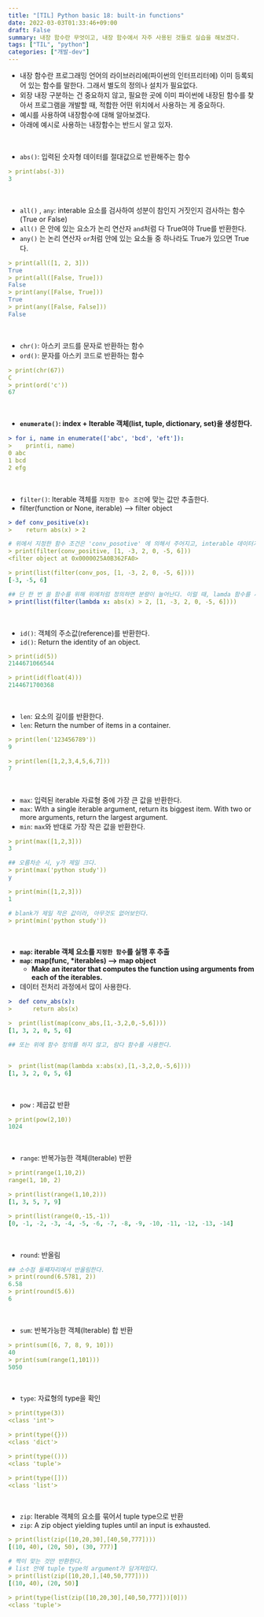 ```yaml
---
title: "[TIL] Python basic 18: built-in functions"
date: 2022-03-03T01:33:46+09:00
draft: False
summary: 내장 함수란 무엇이고, 내장 함수에서 자주 사용된 것들로 실습을 해보겠다.
tags: ["TIL", "python"]
categories: ["개발-dev"]
---
```


- 내장 함수란 프로그래밍 언어의 라이브러리에(파이썬의 인터프리터에) 이미 등록되어 있는 함수를 말한다. 그래서 별도의 정의나 설치가 필요없다.
- 외장 내장 구분하는 건 중요하지 않고, 필요한 곳에 이미 파이썬에 내장된 함수를 찾아서 프로그램을 개발할 때, 적합한 어떤 위치에서 사용하는 게 중요하다.
- 예시를 사용하여 내장함수에 대해 알아보겠다.
- 아래에 예시로 사용하는 내장함수는 반드시 알고 있자.

<br>

- `abs()`: 입력된 숫자형 데이터를 절대값으로 반환해주는 함수

```yml
> print(abs(-3))
3
```

<br>

- `all()` , `any`: interable 요소를 검사하여 성분이 참인지 거짓인지 검사하는 함수 (True or False)
- `all()` 은 안에 있는 요소가 논리 연산자 `and`처럼 다 True여야 True를 반환한다.
- `any()` 는 논리 연산자 `or`처럼 안에 있는 요소들 중 하나라도 True가 있으면 True다.

```yml
> print(all([1, 2, 3]))
True
> print(all([False, True]))
False
> print(any([False, True]))
True
> print(any([False, False]))
False
```

<br>

- `chr()`: 아스키 코드를 문자로 반환하는 함수
- `ord()`: 문자를 아스키 코드로 반환하는 함수

```yml
> print(chr(67))
C
> print(ord('c'))
67
```

<br>

- **`enumerate()`: index + Iterable 객체(list, tuple, dictionary, set)을 생성한다.**

```yml
> for i, name in enumerate(['abc', 'bcd', 'eft']):
>    print(i, name)
0 abc
1 bcd
2 efg
```

<br>

- `filter()`: Iterable 객체를 `지정한 함수 조건`에 맞는 값만 추출한다.
- filter(function or None, iterable) --> filter object

```yml
> def conv_positive(x):
>    return abs(x) > 2

# 위에서 지정한 함수 조건은 'conv_posotive' 에 의해서 주어지고, interable 데이터가 입력된다.
> print(filter(conv_positive, [1, -3, 2, 0, -5, 6]))
<filter object at 0x0000025A0B362FA0>

> print(list(filter(conv_pos, [1, -3, 2, 0, -5, 6])))
[-3, -5, 6]

## 단 한 번 쓸 함수를 위해 위에처럼 정의하면 분량이 늘어난다. 이럴 때, lamda 함수를 사용한다.
> print(list(filter(lambda x: abs(x) > 2, [1, -3, 2, 0, -5, 6])))
```

<br>

- `id()`: 객체의 주소값(reference)를 반환한다.
- `id()`: Return the identity of an object.

```yml
> print(id(5))
2144671066544

> print(id(float(4)))
2144671700368
```

<br>

- `len`: 요소의 길이를 반환한다.
- `len`: Return the number of items in a container.

```yml
> print(len('123456789'))
9

> print(len([1,2,3,4,5,6,7]))
7
```

<br>

- `max`: 입력된 iterable 자료형 중에 가장 큰 값을 반환한다.
- `max`: With a single iterable argument, return its biggest item. With two or more arguments, return the largest argument.
- `min`: `max`와 반대로 가장 작은 값을 반환한다.

```yml
> print(max([1,2,3]))
3

## 오름차순 시, y가 제일 크다.
> print(max('python study'))
y

> print(min([1,2,3]))
1

# blank가 제일 작은 값이라, 아무것도 없어보인다.
> print(min('python study'))


```

<br>

- **`map`: iterable 객체 요소를 `지정한 함수`를 실행 후 추출**
- **`map`: map(func, \*iterables) --> map object**
  - **Make an iterator that computes the function using arguments from each of the iterables.**
- 데이터 전처리 과정에서 많이 사용한다.

```yml
>  def conv_abs(x):
>      return abs(x)

>  print(list(map(conv_abs,[1,-3,2,0,-5,6])))
[1, 3, 2, 0, 5, 6]

## 또는 위에 함수 정의를 하지 않고, 람다 함수를 사용한다.


>  print(list(map(lambda x:abs(x),[1,-3,2,0,-5,6])))
[1, 3, 2, 0, 5, 6]

```

<br>

- `pow` : 제곱값 반환

```yml
> print(pow(2,10))
1024
```

<br>

- `range`: 반복가능한 객체(Iterable) 반환

```yml
> print(range(1,10,2))
range(1, 10, 2)

> print(list(range(1,10,2)))
[1, 3, 5, 7, 9]

> print(list(range(0,-15,-1))
[0, -1, -2, -3, -4, -5, -6, -7, -8, -9, -10, -11, -12, -13, -14]

```

<br>

- `round`: 반올림

```yml
## 소수점 둘쨰자리에서 반올림한다.
> print(round(6.5781, 2))
6.58
> print(round(5.6))
6
```

<br>

- `sum`: 반복가능한 객체(Iterable) 합 반환

```yml
> print(sum([6, 7, 8, 9, 10]))
40
> print(sum(range(1,101)))
5050
```

<br>

- `type`: 자료형의 type을 확인

```yml
> print(type(3))
<class 'int'>

> print(type({}))
<class 'dict'>

> print(type(()))
<class 'tuple'>

> print(type([]))
<class 'list'>
```

<br>

- `zip`: Iterable 객체의 요소를 묶어서 tuple type으로 반환
- `zip`: A zip object yielding tuples until an input is exhausted.

```yml
> print(list(zip([10,20,30],[40,50,777])))
[(10, 40), (20, 50), (30, 777)]

# 짝이 맞는 것만 반환한다.
# list 안에 tuple type의 argument가 담겨져있다.
> print(list(zip([10,20,],[40,50,777])))
[(10, 40), (20, 50)]

> print(type(list(zip([10,20,30],[40,50,777]))[0]))
<class 'tuple'>
```
